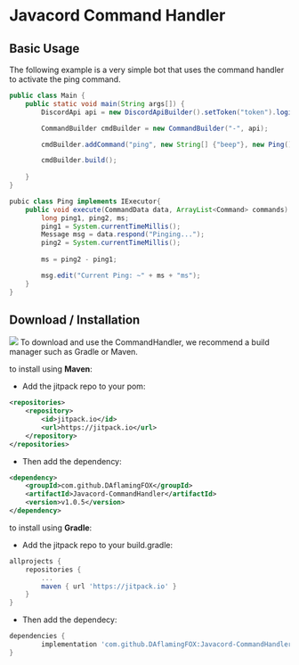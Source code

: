 # Javacord Command Handler

## Basic Usage
The following example is a very simple bot that uses the command handler to activate the ping command.
```java
public class Main {
    public static void main(String args[]) {
        DiscordApi api = new DiscordApiBuilder().setToken("token").login().join();

        CommandBuilder cmdBuilder = new CommandBuilder("-", api);

        cmdBuilder.addCommand("ping", new String[] {"beep"}, new Ping(), "Shows the bot's current ping.", "-ping");

        cmdBuilder.build();
        
    }
}

pubic class Ping implements IExecutor{
    public void execute(CommandData data, ArrayList<Command> commands) {
        long ping1, ping2, ms;
        ping1 = System.currentTimeMillis();
        Message msg = data.respond("Pinging...");
        ping2 = System.currentTimeMillis();
        
        ms = ping2 - ping1;

        msg.edit("Current Ping: ~" + ms + "ms");
    }
}
```

## Download / Installation
[![](https://jitpack.io/v/DAflamingFOX/Javacord-CommandHandler.svg)](https://jitpack.io/#DAflamingFOX/Javacord-CommandHandler)
To download and use the CommandHandler, we recommend a build manager such as Gradle or Maven.

to install using **Maven**:
* Add the jitpack repo to your pom:
```xml
<repositories>
    <repository>
        <id>jitpack.io</id>
        <url>https://jitpack.io</url>
    </repository>
</repositories>
```
* Then add the dependency:
```xml
<dependency>
    <groupId>com.github.DAflamingFOX</groupId>
    <artifactId>Javacord-CommandHandler</artifactId>
    <version>v1.0.5</version>
</dependency>
```

to install using **Gradle**:
* Add the jitpack repo to your build.gradle:
```groovy
allprojects {
    repositories {
        ...
        maven { url 'https://jitpack.io' }
    }
}
```
* Then add the dependecy:
```groovy
dependencies {
        implementation 'com.github.DAflamingFOX:Javacord-CommandHandler:v1.0.5'
}
```

